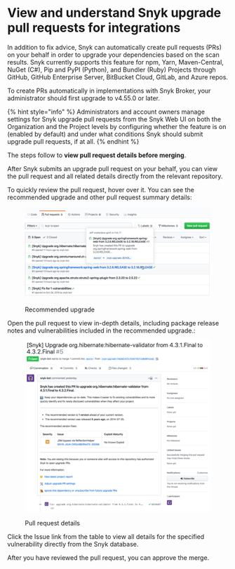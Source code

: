 # View and understand Snyk upgrade pull requests for integrations

In addition to fix advice, Snyk can automatically create pull requests (PRs) on your behalf in order to upgrade your dependencies based on the scan results. Snyk currently supports this feature for npm, Yarn, Maven-Central, NuGet (C#), Pip and PyPI (Python), and Bundler (Ruby) Projects through GitHub, GitHub Enterprise Server, BitBucket Cloud, GitLab, and Azure repos.

To create PRs automatically in implementations with Snyk Broker, your administrator should first upgrade to v4.55.0 or later.

{% hint style="info" %}
Administrators and account owners manage settings for Snyk upgrade pull requests from the Snyk Web UI on both the Organization and the Project levels by configuring whether the feature is on (enabled by default) and under what conditions Snyk should submit upgrade pull requests, if at all.
{% endhint %}

The steps follow to **view pull request details before merging**.

After Snyk submits an upgrade pull request on your behalf, you can view the pull request and all related details directly from the relevant repository.

To quickly review the pull request, hover over it. You can see the recommended upgrade and other pull request summary details:

<figure><img src="../../../.gitbook/assets/uuid-3683a529-6856-d15d-c49c-ca7ed318500d-en.png" alt="Recommended upgrade"><figcaption><p>Recommended upgrade</p></figcaption></figure>

Open the pull request to view in-depth details, including package release notes and vulnerabilities included in the recommended upgrade.:

<figure><img src="../../../.gitbook/assets/uuid-508983f5-8844-c19f-a43e-5a65e4ffdae9-en.png" alt="Pull request details"><figcaption><p>Pull request details</p></figcaption></figure>

Click the Issue link from the table to view all details for the specified vulnerability directly from the Snyk database.

After you have reviewed the pull request, you can approve the merge.
